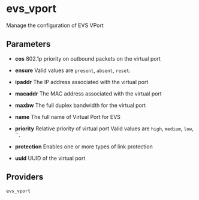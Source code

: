 
evs_vport
=========
Manage the configuration of EVS VPort


Parameters
----------

- **cos**
    802.1p priority on outbound packets on the virtual port

- **ensure**
    Valid values are `present`, `absent`, `reset`. 

- **ipaddr**
    The IP address associated with the virtual port

- **macaddr**
    The MAC address associated with the virtual port

- **maxbw**
    The full duplex bandwidth for the virtual port

- **name**
    The full name of Virtual Port for EVS

- **priority**
    Relative priority of virtual port
    Valid values are `high`, `medium`, `low`, ``. 

- **protection**
    Enables one or more types of link protection

- **uuid**
    UUID of the virtual port

Providers
---------
    evs_vport
